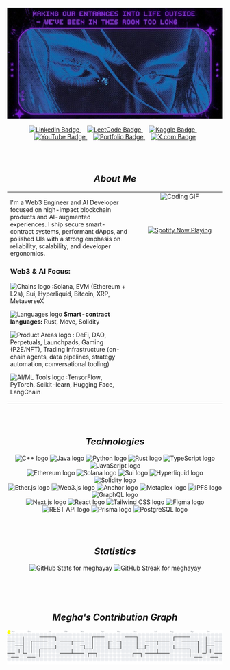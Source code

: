 <p align="center">
  <img src="assets/robotic.jpg" alt="Welcome to Megha's GitHub Banner"/>
</p>

<div align="center">
    <a href="https://www.linkedin.com/in/jehmegh/">
        <img src="https://img.shields.io/badge/LINKEDIN-6A0DAD?logo=linkedin&logoColor=white&labelColor=6A0DAD&color=6A0DAD" alt="LinkedIn Badge" />
    </a>
    <img width="10" />
    <a href="https://leetcode.com/u/jehmegh/">
        <img src="https://img.shields.io/badge/LEETCODE-6A0DAD?logo=leetcode&logoColor=white&labelColor=6A0DAD&color=6A0DAD" alt="LeetCode Badge" />
    </a>
    <img width="10" />
    <a href="https://www.kaggle.com/jehmegh">
        <img src="https://img.shields.io/badge/KAGGLE-6A0DAD?logo=kaggle&logoColor=white&labelColor=6A0DAD&color=6A0DAD" alt="Kaggle Badge" />
    </a>
    <img width="10" />
    <a href="https://www.youtube.com/@jehmeg">
        <img src="https://img.shields.io/badge/YOUTUBE-6A0DAD?logo=youtube&logoColor=white&labelColor=6A0DAD&color=6A0DAD" alt="YouTube Badge" />
    </a>
    <img width="10" />
    <a href="YOUR_PORTFOLIO_URL_HERE">
        <img src="https://img.shields.io/badge/PORTFOLIO-6A0DAD?logo=googlegemini&logoColor=white&labelColor=6A0DAD&color=6A0DAD" alt="Portfolio Badge" />
    </a>
    <img width="10" />
    <a href="https://x.com/jehmegh">
        <img src="https://img.shields.io/badge/X.COM-6A0DAD?logo=x&logoColor=white&labelColor=6A0DAD&color=6A0DAD" alt="X.com Badge" />
    </a>
</div>

<br><br>


<h2 align="center"> <i>About Me</i></h2>

<div align="center">
    <table width="95%" style="border-collapse: collapse; border: 0;">
        <tr>
            <td width="60%" align="left" style="padding-right: 20px; vertical-align: top; border: 0;">
                <p>I'm a Web3 Engineer and AI Developer focused on high-impact blockchain products and AI-augmented experiences. I ship secure smart-contract systems, performant dApps, and polished UIs with a strong emphasis on reliability, scalability, and developer ergonomics.</p>
                
<h3> Web3 & AI Focus:</h3>
 <p>
                <img src="https://img.shields.io/badge/Chains-6A0DAD?logo=solana&logoColor=white&labelColor=6A0DAD&color=6A0DAD" height="30" alt="Chains logo" /> 
                :Solana, EVM (Ethereum + L2s), Sui, Hyperliquid, Bitcoin, XRP, MetaverseX
                </p>
                <p>
                <img src="https://img.shields.io/badge/Languages-6A0DAD?logo=rust&logoColor=white&labelColor=6A0DAD&color=6A0DAD" height="20" alt="Languages logo" /> 
                <strong>Smart-contract languages:</strong> Rust, Move, Solidity
                </p>
                <p>
                <img src="https://img.shields.io/badge/Product%20Areas-6A0DAD?logo=ethereum&logoColor=white&labelColor=6A0DAD&color=6A0DAD" height="20" alt="Product Areas logo" /> 
                : DeFi, DAO, Perpetuals, Launchpads, Gaming (P2E/NFT), Trading Infrastructure (on-chain agents, data pipelines, strategy automation, conversational tooling)
                </p>
                <p>
                <img src="https://img.shields.io/badge/AI/ML%20Tools-6A0DAD?logo=tensorflow&logoColor=white&labelColor=6A0DAD&color=6A0DAD" height="20" alt="AI/ML Tools logo" /> 
                :TensorFlow, PyTorch, Scikit-learn, Hugging Face, LangChain
                </p>
            </td>

 <td width="40%" align="center" style="vertical-align: top; border: 0;">
                <img src="https://media3.giphy.com/media/v1.Y2lkPTc5MGI3NjExMHYzd2l6a3diYTRnM25ucXE0dWx2djZscWlyYnpoMzRyeXhranMwYyZlcD12MV9pbnRlcm5hbF9naWZfYnlfaWQmY3Q9Zw/kiWlpxD6hXmvTL8dio/giphy.gif" alt="Coding GIF" width="90%">
                
 <br><br>
                <div align="center">
                    <a href="https://github.com/kittinan/spotify-github-profile">
                        <img src="https://spotify-github-profile.kittinanx.com/api/view?uid=31kgj7fch3auoxqxa66op5oetf4e&cover_image=true&theme=novatorem&show_offline=false&background_color=121212&interchange=false&profanity=false" alt="Spotify Now Playing" />
                    </a>
                </div>
            </td>
        </tr>
    </table>
</div>

<br><br>



<h2 align="center">
    <i>Technologies</i>
</h2>
<div align="center">
    <img src="https://img.shields.io/badge/C%2B%2B-1E90FF?logo=cplusplus&logoColor=white" height="30" alt="C++ logo" />
    <img src="https://img.shields.io/badge/JAVA-1E90FF?logo=openjdk&logoColor=white" height="30" alt="Java logo" />
    <img src="https://img.shields.io/badge/PYTHON-1E90FF?logo=python&logoColor=white" height="30" alt="Python logo" />
    <img src="https://img.shields.io/badge/RUST-1E90FF?logo=rust&logoColor=white" height="30" alt="Rust logo" />
    <img src="https://img.shields.io/badge/TYPESCRIPT-1E90FF?logo=typescript&logoColor=white" height="30" alt="TypeScript logo" />
    <img src="https://img.shields.io/badge/JAVASCRIPT-1E90FF?logo=javascript&logoColor=white" height="30" alt="JavaScript logo" />
    <br>
    
  <img src="https://img.shields.io/badge/ETHEREUM-004F98?logo=ethereum&logoColor=white" height="30" alt="Ethereum logo" />
    <img src="https://img.shields.io/badge/SOLANA-004F98?logo=solana&logoColor=white" height="30" alt="Solana logo" />
    <img src="https://img.shields.io/badge/SUI-004F98?logo=sui&logoColor=white" height="30" alt="Sui logo" />
    <img src="https://img.shields.io/badge/HYPERLIQUID-004F98?logo=hyperledger&logoColor=white" height="30" alt="Hyperliquid logo" /> 
    <img src="https://img.shields.io/badge/SOLIDITY-004F98?logo=solidity&logoColor=white" height="30" alt="Solidity logo" />
    <br>
    
  <img src="https://img.shields.io/badge/ETHER.JS-2A65FF?logo=javascript&logoColor=white" height="30" alt="Ether.js logo" /> 
    <img src="https://img.shields.io/badge/WEB3.JS-2A65FF?logo=javascript&logoColor=white" height="30" alt="Web3.js logo" /> 
    <img src="https://img.shields.io/badge/ANCHOR-2A65FF?logo=rust&logoColor=white" height="30" alt="Anchor logo" /> 
    <img src="https://img.shields.io/badge/METAPLEX-2A65FF?logo=solana&logoColor=white" height="30" alt="Metaplex logo" /> 
    <img src="https://img.shields.io/badge/IPFS-2A65FF?logo=ipfs&logoColor=white" height="30" alt="IPFS logo" />
    <img src="https://img.shields.io/badge/GRAPHQL-2A65FF?logo=graphql&logoColor=white" height="30" alt="GraphQL logo" />
    <br>

  <img src="https://img.shields.io/badge/NEXT.JS-1E90FF?logo=nextdotjs&logoColor=white" height="30" alt="Next.js logo" />
    <img src="https://img.shields.io/badge/REACT-1E90FF?logo=react&logoColor=white" height="30" alt="React logo" />
    <img src="https://img.shields.io/badge/TAILWIND-1E90FF?logo=tailwindcss&logoColor=white" height="30" alt="Tailwind CSS logo" />
    <img src="https://img.shields.io/badge/FIGMA-1E90FF?logo=figma&logoColor=white" height="30" alt="Figma logo" />
    <img src="https://img.shields.io/badge/REST%20API-1E90FF?logo=apachedruid&logoColor=white" height="30" alt="REST API logo" /> 
    <img src="https://img.shields.io/badge/PRISMA-1E90FF?logo=prisma&logoColor=white" height="30" alt="Prisma logo" />
    <img src="https://img.shields.io/badge/POSTGRESQL-1E90FF?logo=postgresql&logoColor=white" height="30" alt="PostgreSQL logo" />
</div>

<br><br>

<h2 align="center">
    <i>Statistics</i>
</h2>

<div align="center">
    <img src="https://github-readme-stats.vercel.app/api?username=meghayay&show_icons=true&theme=transparent&hide_border=true&include_all_commits=true&bg_color=00000000&text_color=ffffff&icon_color=ffffff&title_color=ffffff" height="150" alt="GitHub Stats for meghayay" />
    
  <img src="https://github-readme-streak-stats.herokuapp.com?user=meghayay&theme=dark&hide_border=true&ring=ffffff&fire=ffffff&side_color=000000&currstreak_bg=000000&currstreak_border=000000&date_color=ffffff&border=000000&background=000000&side_wave=ffffff&stroke=000000" height="150" alt="GitHub Streak for meghayay" />
</div>



<br><br><br>




<h2 align="center">
    <i>Megha's Contribution Graph</i>
</h2>
<picture>
    <source media="(prefers-color-scheme: dark)" srcset="https://raw.githubusercontent.com/meghayay/meghayay/output/pacman-contribution-graph-dark.svg">
    <source media="(prefers-color-scheme: light)" srcset="https://raw.githubusercontent.com/meghayay/meghayay/output/pacman-contribution-graph.svg">
    <img alt="pacman contribution graph" src="https://raw.githubusercontent.com/meghayay/meghayay/output/pacman-contribution-graph.svg">
</picture>

<br>
